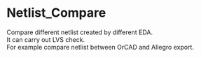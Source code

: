 # Netlist_Compare

Compare different netlist created by different EDA. \
It can carry out LVS check.\
For example compare netlist between OrCAD and Allegro export.
